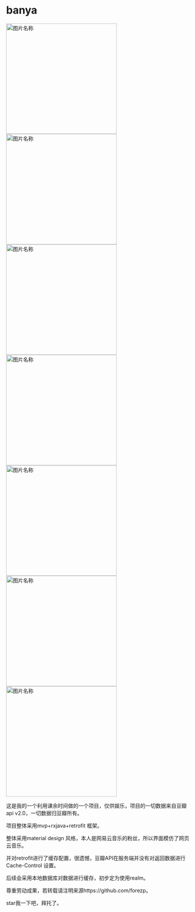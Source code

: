 # banya

<img src="http://img.blog.csdn.net/20161015215329740" width = "300"  alt="图片名称" align=center /> 
<img src="http://img.blog.csdn.net/20161015215510459" width = "300"  alt="图片名称" align=center /> 
<img src="http://img.blog.csdn.net/20161015215702959" width = "300"  alt="图片名称" align=center /> 
<img src="http://img.blog.csdn.net/20161015215731147" width = "300"  alt="图片名称" align=center /> 

<img src="http://img.blog.csdn.net/20161015215807664" width = "300"  alt="图片名称" align=center /> 

<img src="http://img.blog.csdn.net/20161015215921087" width = "300"  alt="图片名称" align=center /> 

<img src="http://img.blog.csdn.net/20161015220007320" width = "300"  alt="图片名称" align=center /> 


这是我的一个利用课余时间做的一个项目，仅供娱乐，项目的一切数据来自豆瓣api v2.0，一切数据归豆瓣所有。

项目整体采用mvp+rxjava+retrofit 框架。

整体采用material design 风格，本人是网易云音乐的粉丝，所以界面模仿了网页云音乐。

 并对retrofit进行了缓存配置，很遗憾，豆瓣API在服务端并没有对返回数据进行Cache-Control 设置。
 
后续会采用本地数据库对数据进行缓存，初步定为使用realm。
         
尊重劳动成果，若转载请注明来源https://github.com/forezp。



 star我一下吧，拜托了。